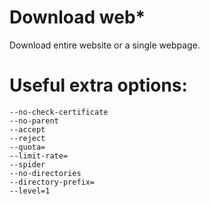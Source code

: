 # Download web*

Download entire website or a single webpage.

# Useful extra options:
    --no-check-certificate
    --no-parent
    --accept
    --reject
    --quota=
    --limit-rate=
    --spider
    --no-directories
    --directory-prefix=
    --level=1
